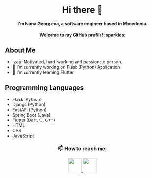 <h1 align="center">
Hi there 👋
</h1>

<h4 align="center">
I'm Ivana Georgieva, a software engineer based in Macedonia.
</h4>

<h4 align="center">
 Welcome to my GitHub profile! :sparkles:
 </h4>

<h2>
About Me
</h2>

<p>
<ul>
<li>:zap: Motivated, hard-working and passionate person.</l1>
<li>🔭 I’m currently working on Flask (Python) Application</li>
<li>🌱 I’m currently learning Flutter</li>
</ul>
</p>

<h2>
Programming Languages
</h2>

<p>
<ul>
<li>Flask (Python)</li>
<li>Django (Python)</li>
<li>FastAPI (Python)</li> 
<li>Spring Boot (Java)</li>
<li>Flutter (Dart, C, C++)</li>
<li>HTML</li>
<li>CSS</li>
<li>JavaScript</li>
</ul>
</p>

<h3 align="center">
📫 How to reach me:
</h3>

<p align="center">
  <a href="mailto:ivanageorgieva5@gmail.com">
    <img height="45" src="https://user-images.githubusercontent.com/75941337/185814665-e834706f-b369-4043-9d29-b1a29bdbc4f1.png"/>
  </a>
  <a href="https://www.linkedin.com/in/ivana-georgieva-a9632520b//">
    <img height="45" src="https://user-images.githubusercontent.com/75941337/185814731-f6942776-d103-4f94-9c01-c59de32fa98d.png"/>
  </a>
</p>
